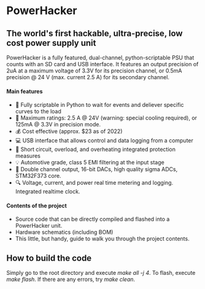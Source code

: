 <h1>PowerHacker</h1>
<h2>The world's first hackable, ultra-precise, low cost power supply unit</h2>
PowerHacker is a fully featured, dual-channel, python-scriptable PSU that counts with an SD card and USB interface. It features an output precision of 2uA at a maximum voltage of 3.3V for its precision channel, or 0.5mA precision @ 24 V (max. current 2.5 A) for its secondary channel. 

<h4>Main features</h4>

  * :snake: Fully scriptable in Python to wait for events and deliever specific curves to the load
  * :memo: Maximum ratings: 2.5 A @ 24V (warning: special cooling required), or 125mA @ 3.3V in precision mode.
  * :moneybag: Cost effective (approx. $23 as of 2022)
  * :computer: USB interface that allows control and data logging from a computer
  * :battery: Short circuit, overload, and overheating integrated protection measures
  * :bulb: Automotive grade, class 5 EMI filtering at the input stage
  * :high_brightness: Double channel output, 16-bit DACs, high quality sigma ADCs, STM32F373 core.
  * :mag: Voltage, current, and power real time metering and logging. Integrated realtime clock.

<h4>Contents of the project</h4>

  * Source code that can be directly compiled and flashed into a PowerHacker unit.
  * Hardware schematics (including BOM)
  * This little, but handy, guide to walk you through the project contents.


<h2>How to build the code</h2>
<p>Simply go to the root directory and execute <i>make all -j 4</i>. To flash, execute <i>make flash</i>. If there are any errors, try <i>make clean</i>.</p>
